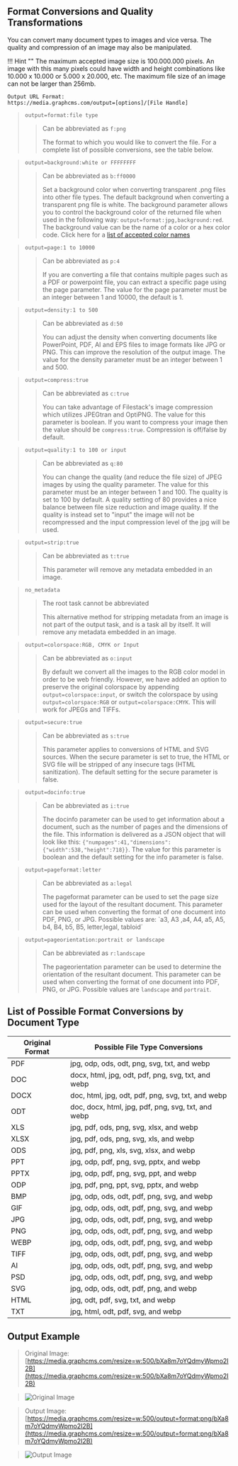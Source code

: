 ## Format Conversions and Quality Transformations

You can convert many document types to images and vice versa. The quality and compression of an image may also be manipulated.

!!! Hint ""
    The maximum accepted image size is 100.000.000 pixels. An image with this many pixels could have width and height combinations like 10.000 x 10.000 or 5.000 x 20.000, etc. The maximum file size of an image can not be larger than 256mb.

```
Output URL Format:
https://media.graphcms.com/output=[options]/[File Handle]
```
<!-- -->
> `output=format:file type`
> 
> > Can be abbreviated as `f:png`
> > 
> > The format to which you would like to convert the file.
For a complete list of possible conversions, see the table below.

<!-- -->
> `output=background:white or FFFFFFFF`
> 
> > Can be abbreviated as `b:ff0000`
> > 
> > Set a background color when converting transparent .png files into other file types. The default background when converting a transparent png file is white. The background parameter allows you to control the background color of the returned file when used in the following way: `output=format:jpg,background:red`. The background value can be the name of a color or a hex color code. Click here for a [list of accepted color names](https://www.filestack.com/docs/image-transformations/colors)

<!-- -->
> `output=page:1 to 10000`
> 
> > Can be abbreviated as `p:4`
> > 
> > If you are converting a file that contains multiple pages such as a PDF or powerpoint file, you can extract a specific page using the page parameter. The value for the page parameter must be an integer between 1 and 10000, the default is 1.

<!-- -->
> `output=density:1 to 500`
> 
> > Can be abbreviated as `d:50`
> > 
> > You can adjust the density when converting documents like PowerPoint, PDF, AI and EPS files to image formats like JPG or PNG. This can improve the resolution of the output image. The value for the density parameter must be an integer between 1 and 500.

<!-- -->
> `output=compress:true`
> 
> > Can be abbreviated as `c:true`
> > 
> > You can take advantage of Filestack's image compression which utilizes JPEGtran and OptiPNG. The value for this parameter is boolean. If you want to compress your image then the value should be `compress:true`. Compression is off/false by default.

<!-- -->
> `output=quality:1 to 100 or input`
> 
> > Can be abbreviated as `q:80`
> > 
> > You can change the quality (and reduce the file size) of JPEG images by using the quality parameter. The value for this parameter must be an integer between 1 and 100. The quality is set to 100 by default. A quality setting of 80 provides a nice balance between file size reduction and image quality. If the quality is instead set to "input" the image will not be recompressed and the input compression level of the jpg will be used.

<!-- -->
> `output=strip:true`
> 
> > Can be abbreviated as `t:true`
> > 
> > This parameter will remove any metadata embedded in an image.

<!-- -->
> `no_metadata`
> 
> > The root task cannot be abbreviated
> > 
> > This alternative method for stripping metadata from an image is not part of the output task, and is a task all by itself. It will remove any metadata embedded in an image.

<!-- -->
> `output=colorspace:RGB, CMYK or Input`
> 
> > Can be abbreviated as `o:input`
> > 
> > By default we convert all the images to the RGB color model in order to be web friendly. However, we have added an option to preserve the original colorspace by appending `output=colorspace:input`, or switch the colorspace by using `output=colorspace:RGB` or `output=colorspace:CMYK`. This will work for JPEGs and TIFFs.

<!-- -->
> `output=secure:true`
> 
> > Can be abbreviated as `s:true`
> > 
> > This parameter applies to conversions of HTML and SVG sources. When the secure parameter is set to true, the HTML or SVG file will be stripped of any insecure tags (HTML sanitization). The default setting for the secure parameter is false.

<!-- -->
> `output=docinfo:true`
> 
> > Can be abbreviated as `i:true`
> > 
> > The docinfo parameter can be used to get information about a document, such as the number of pages and the dimensions of the file. This information is delivered as a JSON object that will look like this: `{"numpages":41,"dimensions":{"width":538,"height":718}}`. The value for this parameter is boolean and the default setting for the info parameter is false.

<!-- -->
> `output=pageformat:letter`
> 
> > Can be abbreviated as `a:legal`
> > 
> > The pageformat parameter can be used to set the page size used for the layout of the resultant document. This parameter can be used when converting the format of one document into PDF, PNG, or JPG. Possible values are: `a3, A3 ,a4, A4, a5, A5, b4, B4, b5, B5, letter,legal, tabloid´


<!-- -->
> `output=pageorientation:portrait or landscape`
> 
> > Can be abbreviated as `r:landscape`
> > 
> > The pageorientation parameter can be used to determine the orientation of the resultant document. This parameter can be used when converting the format of one document into PDF, PNG, or JPG. Possible values are `landscape` and `portrait`.

## List of Possible Format Conversions by Document Type

| Original Format | Possible File Type Conversions |
| --------------- | ------------------------------ |
|PDF              | jpg, odp, ods, odt, png, svg, txt, and webp |
|DOC	          |docx, html, jpg, odt, pdf, png, svg, txt, and webp |
|DOCX	          |doc, html, jpg, odt, pdf, png, svg, txt, and webp|
|ODT	          |doc, docx, html, jpg, pdf, png, svg, txt, and webp|
|XLS	          |jpg, pdf, ods, png, svg, xlsx, and webp|
|XLSX	          |jpg, pdf, ods, png, svg, xls, and webp|
|ODS	          |jpg, pdf, png, xls, svg, xlsx, and webp|
|PPT	          |jpg, odp, pdf, png, svg, pptx, and webp|
|PPTX	          |jpg, odp, pdf, png, svg, ppt, and webp|
|ODP	          |jpg, pdf, png, ppt, svg, pptx, and webp|
|BMP	          |jpg, odp, ods, odt, pdf, png, svg, and webp|
|GIF	          |jpg, odp, ods, odt, pdf, png, svg, and webp|
|JPG	          |jpg, odp, ods, odt, pdf, png, svg, and webp|
|PNG	          |jpg, odp, ods, odt, pdf, png, svg, and webp|
|WEBP	          |jpg, odp, ods, odt, pdf, png, svg, and webp|
|TIFF	          |jpg, odp, ods, odt, pdf, png, svg, and webp|
|AI	              |jpg, odp, ods, odt, pdf, png, svg, and webp|
|PSD	          |jpg, odp, ods, odt, pdf, png, svg, and webp|
|SVG	          |jpg, odp, ods, odt, pdf, png, and webp|
|HTML	          |jpg, odt, pdf, svg, txt, and webp|
|TXT	          |jpg, html, odt, pdf, svg, and webp|


## Output Example

>Original Image: [https://media.graphcms.com/resize=w:500/bXa8m7oYQdmyWpmo2I2B](https://media.graphcms.com/resize=w:500/bXa8m7oYQdmyWpmo2I2B)

>![Original Image](https://media.graphcms.com/resize=w:500/bXa8m7oYQdmyWpmo2I2B)

>Output Image: [https://media.graphcms.com/resize=w:500/output=format:png/bXa8m7oYQdmyWpmo2I2B](https://media.graphcms.com/resize=w:500/output=format:png/bXa8m7oYQdmyWpmo2I2B)

>![Output Image](https://media.graphcms.com/resize=w:500/output=format:png/bXa8m7oYQdmyWpmo2I2B)